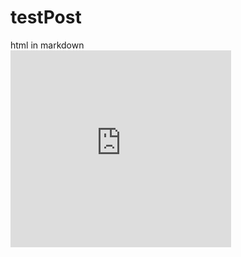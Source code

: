 # testPost

<div style={{ margin: "12px 0 24px 0" }}>
  html in markdown
</div>

<iframe width="70%" height="315" src="https://www.youtube.com/embed/J---aiyznGQ?autoplay=1" title="YouTube video player" frameborder="0" allow="accelerometer; autoplay; clipboard-write; encrypted-media; gyroscope; picture-in-picture" allowfullscreen></iframe>